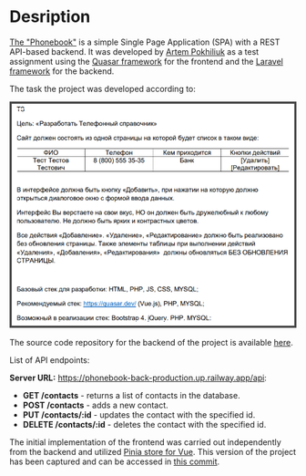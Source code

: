 # Desription

[The "Phonebook"](https://marre-86.github.io/phonebook-production/#/) is a simple Single Page Application (SPA) with a REST API-based backend. It was developed by [Artem Pokhiliuk](https://www.linkedin.com/in/artem-pokhiliuk/) as a test assignment using the [Quasar framework](https://quasar.dev/) for the frontend and the [Laravel framework](https://laravel.com/) for the backend.

The task the project was developed according to:

![Sample Image](public/task.png)

The source code repository for the backend of the project is available [here](https://github.com/Marre-86/phonebook-back).

List of API endpoints:

**Server URL:** https://phonebook-back-production.up.railway.app/api:

- **GET /contacts** - returns a list of contacts in the database.
- **POST /contacts** - adds a new contact.
- **PUT /contacts/:id** - updates the contact with the specified id.
- **DELETE /contacts/:id** - deletes the contact with the specified id.

The initial implementation of the frontend was carried out independently from the backend and utilized [Pinia store for Vue](https://pinia.vuejs.org/). This version of the project has been captured and can be accessed in [this commit](https://github.com/Marre-86/phonebook-front/commit/43466e3c63bc2115fc7f10c265dc1a026e3c953c).